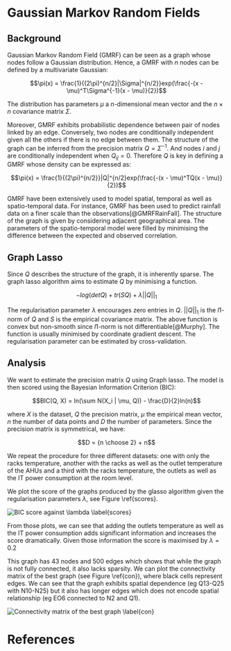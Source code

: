 # Gaussian Markov Random Fields

## Background

Gaussian Markov Random Field (GMRF) can be seen as a graph whose nodes follow a Gaussian distribution. Hence, a GMRF with $n$ nodes can be defined by a multivariate Gaussian:

$$\pi(x) = \frac{1}{(2\pi)^{n/2}|\Sigma|^{n/2}}exp(\frac{-(x - \mu)^T\Sigma^{-1}(x - \mu)}{2})$$

The distribution has parameters $\mu$ a $n$-dimensional mean vector and the $n\times n$ covariance matrix $\Sigma$.

Moreover, GMRF exhibits probabilistic dependence between pair of nodes linked by an edge. Conversely, two nodes are conditionally independent given all the others if there is no edge between them.
The structure of the graph can be inferred from the precision matrix $Q=\Sigma^{-1}$. And nodes $i$ and $j$ are conditionally independent when $Q_{ij} = 0$. Therefore $Q$ is key in defining a GMRF whose density can be expressed as:

$$\pi(x) = \frac{1}{(2\pi)^{n/2}}|Q|^{n/2}exp(\frac{-(x - \mu)^TQ(x - \mu)}{2})$$

GMRF have been extensively used to model spatial, temporal as well as spatio-temporal data. For instance, GMRF has been used to predict rainfall data on a finer scale than the observations[@GMRFRainFall]. The structure of the graph is given by considering adjacent geographical area. The parameters of the spatio-temporal model were filled by minimising the difference between the expected and observed correlation.

## Graph Lasso
Since $Q$ describes the structure of the graph, it is inherently sparse. The graph lasso algorithm aims to estimate $Q$ by minimising a function.

$$-log(det Q) + tr(SQ) + \lambda||Q||_1$$

The regularisation parameter $\lambda$ encourages zero entries in $Q$. $||Q||_1$ is the $l1$-norm of $Q$ and $S$ is the empirical covariance matrix. The above function is convex but non-smooth since $l1$-norm is not differentiable[@Murphy]. The function is usually minimised by coordinate gradient descent. The regularisation parameter can be estimated by cross-validation.

## Analysis
We want to estimate the precision matrix $Q$ using Graph lasso. The model is then scored using the Bayesian Information Criterion (BIC):

$$BIC(Q, X) = ln(\sum N(X_i | \mu, Q)) - \frac{D}{2}ln(n)$$

where $X$ is the dataset, $Q$ the precision matrix, $\mu$ the empirical mean vector, $n$ the number of data points and $D$ the number of parameters.
Since the precision matrix is symmetrical, we have:

$$D = {n \choose 2} + n$$

We repeat the procedure for three different datasets: one with only the racks temperature, another with the racks as well as the outlet temperature of the AHUs and a third with the racks temperature, the outlets as well as the IT power consumption at the room level.

We plot the score of the graphs produced by the glasso algorithm given the regularisation parameters $\lambda$, see Figure \ref{scores}.

![BIC score against $\lambda$ \label{scores}](scores2.png)

From those plots, we can see that adding the outlets temperature as well as the IT power consumption adds significant information and increases the score dramatically. Given those information the score is maximised by $\lambda=0.2$

This graph has 43 nodes and 500 edges which shows that while the graph is not fully connected, it also lacks sparsity.
We can plot the connectivity matrix of the best graph (see Figure \ref{con}), where black cells represent edges. We can see that the graph exhibits spatial dependence (eg Q13-Q25 with N10-N25) but it also has longer edges which does not encode spatial relationship (eg EO6 connected to N2 and Q1).

![Connectivity matrix of the best graph \label{con}](con_matrix.png)

# References
